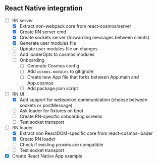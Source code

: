 ## React Native integration

- [ ] RN server
  - [x] Extract non-webpack core from react-cosmos/server
  - [x] Create RN server cmd
  - [x] Create sockets server (forwarding messages between clients)
  - [x] Generate user modules file
  - [ ] Update user modules file on changes
  - [ ] Add loaderOpts to cosmos.modules
  - [ ] Onboarding
    - [ ] Generate Cosmos config
    - [ ] Add `cosmos.modules` to gitignore
    - [ ] Create new App file that forks between App.main and App.cosmos
    - [ ] Add package.json script
- [ ] RN UI
  - [x] Add support for websocket communication (choose between sockets or postMessage)
  - [ ] Ask loader for fixtures on boot
  - [ ] Create RN-specific onboarding screens
  - [ ] Test socket transport
- [ ] RN loader
  - [x] Extract non ReactDOM-specific core from react-cosmos-loader
  - [x] Create RN loader
  - [ ] Check if existing proxies are compatible
  - [ ] Test socket transport
- [x] Create React Native App example
